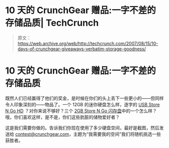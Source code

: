 # 10 天的 CrunchGear 赠品:一字不差的存储品质| TechCrunch

> 原文：<https://web.archive.org/web/http://techcrunch.com/2007/08/15/10-days-of-crunchgear-giveaways-verbatim-storage-goodness/>

# 10 天的 CrunchGear 赠品:一字不差的存储品质

既然人们已经赢得了他们的奖金，是时候在你们的头上丢下一些更小的——但同样令人印象深刻的——物品了。一个 12GB 的迷你硬盘怎么样，逐字的 [USB Store N Go HD](https://web.archive.org/web/20130628175210/http://www.verbatim.com/hddrive/) ？对你来说不够好？三个 [2GB Store N Go 闪存盘](https://web.archive.org/web/20130628175210/http://www.verbatim.com/products/detail.cfm?product_id=84DE1D8E-65B0-5A0F-8C8B777F0F0C799E&cat_id=F9877F96-6E3E-4322-8A92AF8699CDF1C9)中的一个怎么样？哦，你们喜欢这样，是不是，你们这些肮脏的储物爱好者？

这是我们需要你做的。告诉我们你现在使用了多少硬盘空间，最好是截图，然后发送给 contest@crunchgear.com，主题为“我需要我的空间”我们将随机挑选一些获胜者。